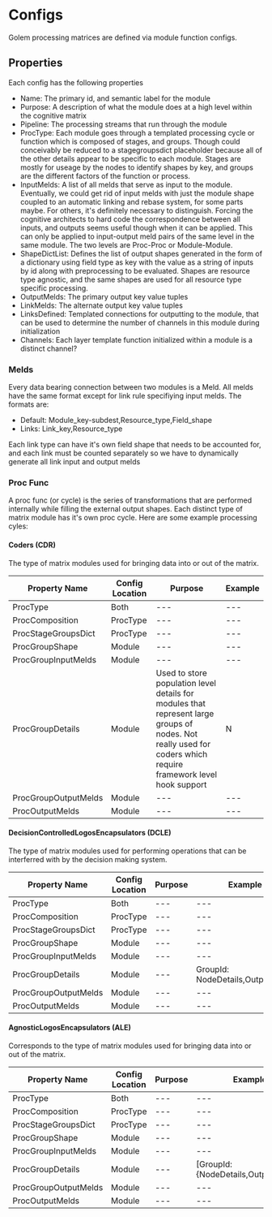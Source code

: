 # Configs

Golem processing matrices are defined via module function configs.

## Properties

Each config has the following properties

- Name: The primary id, and semantic label for the module
- Purpose: A description of what the module does at a high level within the cognitive matrix
- Pipeline: The processing streams that run through the module
- ProcType: Each module goes through a templated processing cycle or function which is composed of stages, and groups. Though could conceivably be reduced to a stagegroupsdict placeholder because all of the other details appear to be specific to each module. Stages are mostly for useage by the nodes to identify shapes by key, and groups are the different factors of the function or process.
- InputMelds: A list of all melds that serve as input to the module. Eventually, we could get rid of input melds with just the module shape coupled to an automatic linking and rebase system, for some parts maybe. For others, it's definitely necessary to distinguish. Forcing the cognitive architects to hard code the correspondence between all inputs, and outputs seems useful though when it can be applied. This can only be applied to input-output meld pairs of the same level in the same module. The two levels are Proc-Proc or Module-Module.
- ShapeDictList: Defines the list of output shapes generated in the form of a dictionary using field type as key with the value as a string of inputs by id along with preprocessing to be evaluated. Shapes are resource type agnostic, and the same shapes are used for all resource type specific processing.
- OutputMelds: The primary output key value tuples
- LinkMelds: The alternate output key value tuples
- LinksDefined: Templated connections for outputting to the module, that can be used to determine the number of channels in this module during initialization
- Channels: Each layer template function initialized within a module is a distinct channel?

### Melds

Every data bearing connection between two modules is a Meld. All melds have the same format except for link rule specifiying input melds. The formats are:

- Default: Module_key-subdest,Resource_type,Field_shape
- Links: Link_key,Resource_type

Each link type can have it's own field shape that needs to be accounted for, and each link must be counted separately so we have to dynamically generate all link input and output melds

### Proc Func

A proc func (or cycle) is the series of transformations that are performed internally while filling the external output shapes. Each distinct type of matrix module has it's own proc cycle. Here are some example processing cyles:

#### Coders (CDR)

The type of matrix modules used for bringing data into or out of the matrix.

| Property Name | Config Location | Purpose | Example |
| --- | --- | --- | --- |
| ProcType | Both | --- | --- |
| ProcComposition | ProcType | --- | --- |
| ProcStageGroupsDict | ProcType | --- | --- |
| ProcGroupShape | Module | --- | --- |
| ProcGroupInputMelds | Module | --- | --- |
| ProcGroupDetails | Module | Used to store population level details for modules that represent large groups of nodes. Not really used for coders which require framework level hook support | N |
| ProcGroupOutputMelds | Module | --- | --- |
| ProcOutputMelds | Module | --- | --- |

#### DecisionControlledLogosEncapsulators (DCLE)

The type of matrix modules used for performing operations that can be interferred with by the decision making system.

| Property Name | Config Location | Purpose | Example |
| --- | --- | --- | --- |
| ProcType | Both | --- | --- |
| ProcComposition | ProcType | --- | --- |
| ProcStageGroupsDict | ProcType | --- | --- |
| ProcGroupShape | Module | --- | --- |
| ProcGroupInputMelds | Module | --- | --- |
| ProcGroupDetails | Module | --- | GroupId: NodeDetails,OutputMelds |
| ProcGroupOutputMelds | Module | --- | --- |
| ProcOutputMelds | Module | --- | --- |

#### AgnosticLogosEncapsulators (ALE)

Corresponds to the type of matrix modules used for bringing data into or out of the matrix.

| Property Name | Config Location | Purpose | Example |
| --- | --- | --- | --- |
| ProcType | Both | --- | --- |
| ProcComposition | ProcType | --- | --- |
| ProcStageGroupsDict | ProcType | --- | --- |
| ProcGroupShape | Module | --- | --- |
| ProcGroupInputMelds | Module | --- | --- |
| ProcGroupDetails | Module | --- | [GroupId: {NodeDetails,OutputMelds}] |
| ProcGroupOutputMelds | Module | --- | --- |
| ProcOutputMelds | Module | --- | --- |
